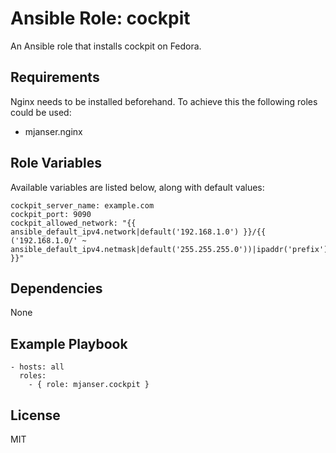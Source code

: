 # Ansible Role: cockpit

An Ansible role that installs cockpit on Fedora.

## Requirements

Nginx needs to be installed beforehand. To achieve this the following roles could be used:
- mjanser.nginx

## Role Variables

Available variables are listed below, along with default values:

    cockpit_server_name: example.com
    cockpit_port: 9090
    cockpit_allowed_network: "{{ ansible_default_ipv4.network|default('192.168.1.0') }}/{{ ('192.168.1.0/' ~ ansible_default_ipv4.netmask|default('255.255.255.0'))|ipaddr('prefix') }}"

## Dependencies

None

## Example Playbook

    - hosts: all
      roles:
        - { role: mjanser.cockpit }

## License

MIT
